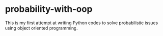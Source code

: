 # probability-with-oop
This is my first attempt at writing Python codes to solve probabilistic issues using object oriented programming.
